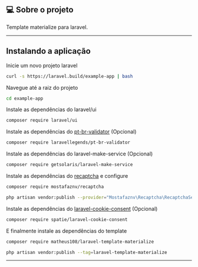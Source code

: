 ## 💻 Sobre o projeto

Template materialize para laravel.

---

## Instalando a aplicação

Inicie um novo projeto laravel
```bash
curl -s https://laravel.build/example-app | bash 
```
Navegue até a raiz do projeto
```bash
cd example-app
```
Instale as dependências do laravel/ui
```bash 
composer require laravel/ui
```
Instale as dependências do <a href="https://github.com/LaravelLegends/pt-br-validator">pt-br-validator</a>  (Opcional)
```bash 
composer require laravellegends/pt-br-validator
```
Instale as dependências do laravel-make-service (Opcional)
```bash 
composer require getsolaris/laravel-make-service
```
Instale as dependências do <a href="https://github.com/mostafaznv/recaptcha">recaptcha</a> e configure
```bash 
composer require mostafaznv/recaptcha
```
```bash 
php artisan vendor:publish --provider="Mostafaznv\Recaptcha\RecaptchaServiceProvider"
```
Instale as dependências do <a href="https://github.com/spatie/laravel-cookie-consent">laravel-cookie-consent</a> (Opcional)
```bash 
composer require spatie/laravel-cookie-consent
```
E finalmente instale as dependências do template
```bash 
composer require matheus108/laravel-template-materialize
```
```bash 
php artisan vendor:publish --tag=laravel-template-materialize
```

---
